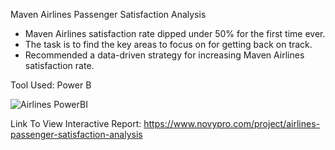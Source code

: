 Maven Airlines Passenger Satisfaction Analysis

* Maven Airlines satisfaction rate dipped under 50% for the first time ever. 
* The task is to find the key areas to focus on for getting back on track.
* Recommended a data-driven strategy for increasing Maven Airlines satisfaction rate.

Tool Used: Power B

![Airlines PowerBI](https://user-images.githubusercontent.com/70010985/173523476-4ac86537-3e50-4fb4-97b1-ef832055a567.JPG)

Link To View Interactive Report: https://www.novypro.com/project/airlines-passenger-satisfaction-analysis
